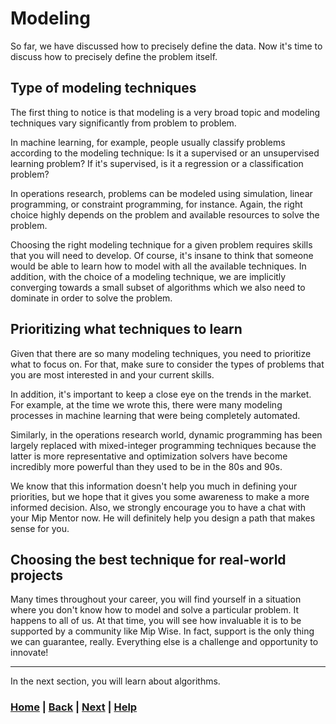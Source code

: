 # Modeling
So far, we have discussed how to precisely define the data. Now it's time to 
discuss how to precisely define the problem itself.

## Type of modeling techniques
The first thing to notice is that modeling is a very broad topic and 
modeling techniques vary significantly from problem to problem.

In machine learning, for example, people usually classify problems according 
to the modeling technique: Is it a supervised or an unsupervised learning 
problem? If it's supervised, is it a regression or a classification problem?

In operations research, problems can be modeled using simulation, linear 
programming, or constraint programming, for instance. Again, the right 
choice highly depends on the problem and available resources to solve
the problem.

Choosing the right modeling technique for a given problem requires skills 
that you will need to develop. Of course, it's insane to think that someone 
would be able to learn how to model with all the available techniques. In 
addition, with the choice of a modeling technique, we are implicitly 
converging towards a small subset of algorithms which we also need to 
dominate in order to solve the problem.

## Prioritizing what techniques to learn
Given that there are so many modeling techniques, you need to prioritize 
what to focus on. For that, make sure to consider the types of problems that 
you are most interested in and your current skills. 

In addition, it's important to keep a close eye on the trends in the market. 
For example, at the time we wrote this, there were many modeling processes
in machine learning that were being completely automated. 

Similarly, in the operations research world, dynamic programming has been 
largely replaced with mixed-integer programming techniques because the 
latter is more representative and optimization solvers have become 
incredibly more powerful than they used to be in the 80s and 90s. 

We know that this information doesn't help you much in defining your
priorities, but we hope that it gives you some awareness to make a more
informed decision. Also, we strongly encourage you to have a chat
with your Mip Mentor now. He will definitely help you design a path
that makes sense for you.

## Choosing the best technique for real-world projects 
Many times throughout your career, you will find yourself in a situation 
where you don't know how to model and solve a particular problem. It 
happens to all of us. At that time, you will see how invaluable it is to be 
supported by a community like Mip Wise. In fact, support is the only thing 
we can guarantee, really. Everything else is a challenge and opportunity to 
innovate!

------------------------------------------------------------------------------
In the next section, you will learn about algorithms.

### [Home][home] | [Back][back] | [Next][next] | [Help][help]

[home]: ../../README.md
[back]: ../4_data_validation/README.md
[next]: ../6_algorithms/README.md
[help]: ../../0_help/README.md